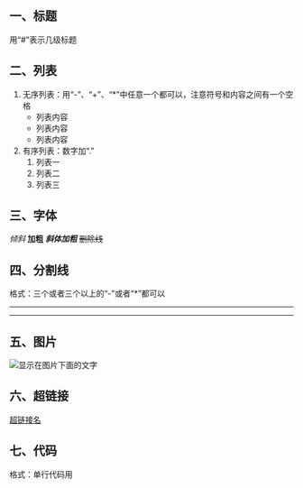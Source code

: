 ## 一、标题
用“#”表示几级标题

## 二、列表
1. 无序列表：用“-”、“+”、“*”中任意一个都可以，注意符号和内容之间有一个空格
   - 列表内容
   + 列表内容
   * 列表内容
2. 有序列表：数字加“.”
   1. 列表一
   2. 列表二
   3. 列表三

## 三、字体
*倾斜*
**加粗**
***斜体加粗***
~~删除线~~

## 四、分割线
格式：三个或者三个以上的“-”或者“*”都可以

***
---

## 五、图片
![显示在图片下面的文字](图片地址 "图片标题")

## 六、超链接
[超链接名](超链接地址 "超链接title")

## 七、代码
格式：单行代码用




